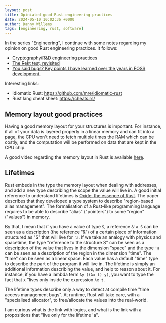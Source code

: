 ```yaml
---
layout: post
title: Opiniated good Rust engineering practices
date: 2024-05-10 10:02:36 +0000
author: Danny Willems
tags: [engineering, rust, software]
---
```


In the series "Engineering", I continue with some notes regarding my opinion on
good Rust engineering practices. It follows:

- [Cryptography/R&D engineering practices](https://dannywillems.github.io/2024/05/16/engineering-practices-again.html)
- [The Rekt test, revisited](https://dannywillems.github.io/2024/01/20/the-rekt-test-revisited.html)
- [You said bugs? Key points I have learned over the years in FOSS development.](https://dannywillems.github.io/2023/12/08/you-said-bugs.html)

Interesting links:

- Idiomatic Rust: https://github.com/mre/idiomatic-rust
- Rust lang cheat sheet: https://cheats.rs/

## Memory layout good practices

Having a good memory layout for your structures is important. For instance, if
all of your data is layered properly in a linear memory and can fit into a page,
the CPU won't need to fetch multiple times the RAM which can be costly, and the
computation will be performed on data that are kept in the CPU chip.

A good video regarding the memory layout in Rust is available
[here](https://www.youtube.com/watch?v=7_o-YRxf_cc).

## Lifetimes

Rust embeds in the type the memory layout when dealing with addresses, and add a
new type describing the scope the value will live in. A good initial reference
to understand lifetimes is
[Oxide: the essence of Rust](https://arxiv.org/pdf/1903.00982). The paper
describes that they developed a type system to describe "region-based alias
management". The formalisation of a Rust-like programming language requires to
be able to describe "alias" ("pointers") to some "region" ("values") in memory.

By that, I mean that if you have a value of type `S`, a reference `&'a S` can be
seen as a description (the reference "&") of a certain piece of information
structured as "S" that will live for `'a`. If we take an analogy with physics
and spacetime, the type "reference to the structure S" can be seen as a
description of the value that lives in the dimension "space" and the type `'a`
can be seen as a description of the region in the dimension "time". The "time"
can be seen as a linear space. Each value has a default "time" type to describe
the part of the program it will live in. The lifetime is simply an additional
information describing the value, and help to reason about it. For instance, if
you have a lambda term `λy ((λx t) y)`, you want to type the fact that x "lives
only inside the expression `λx t`.

The lifetime types describe only a way to detect at compile time "time access
management bugs". At runtime, Rust will take care, with a "specialised
allocator", to free/allocate the values into the real-world.

I am curious what is the link with logics, and what is the link with a
propositions that "live only for the lifetime 'a".

